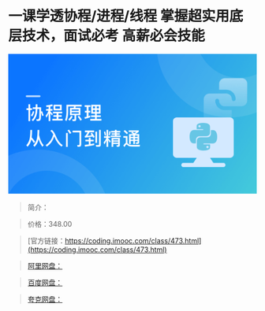 # 一课学透协程/进程/线程 掌握超实用底层技术，面试必考 高薪必会技能

![img](../../assets/5fc065df09d7104105400304.png)

> 简介：

> 价格：348.00

> [官方链接：https://coding.imooc.com/class/473.html](https://coding.imooc.com/class/473.html)

> [阿里网盘：]()

> [百度网盘：]()

> [夸克网盘：]()
